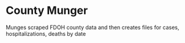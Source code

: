 # County Munger
 Munges scraped FDOH county data and then creates files for cases, hospitalizations, deaths by date
